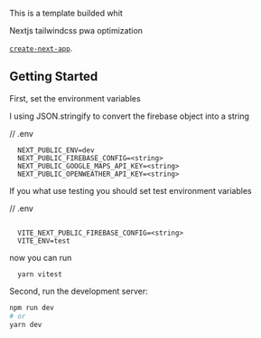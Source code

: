 This is a template builded whit

Nextjs
tailwindcss
pwa optimization

[`create-next-app`](https://github.com/vercel/next.js/tree/canary/packages/create-next-app).

## Getting Started

First, set the environment variables

I using JSON.stringify to convert the firebase object into a string

// .env

```
  NEXT_PUBLIC_ENV=dev
  NEXT_PUBLIC_FIREBASE_CONFIG=<string>
  NEXT_PUBLIC_GOOGLE_MAPS_API_KEY=<string>
  NEXT_PUBLIC_OPENWEATHER_API_KEY=<string>

```

If you what use testing you should set test environment variables

// .env

```

  VITE_NEXT_PUBLIC_FIREBASE_CONFIG=<string>
  VITE_ENV=test

```

now you can run

```
  yarn vitest

```

Second, run the development server:

```bash
npm run dev
# or
yarn dev
```
